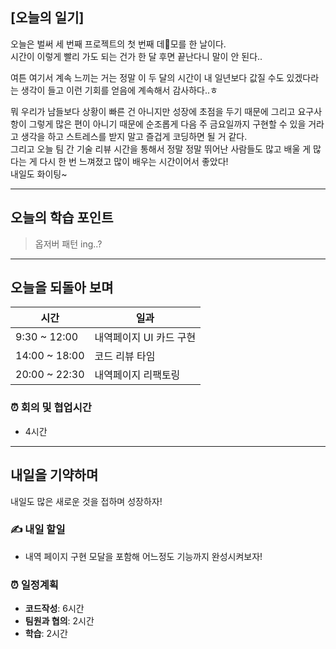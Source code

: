 ## [오늘의 일기]

오늘은 벌써 세 번째 프로젝트의 첫 번째 데모를 한 날이다.  
시간이 이렇게 빨리 가도 되는 건가 한 달 후면 끝난다니 말이 안 된다..

여튼 여기서 계속 느끼는 거는 정말 이 두 달의 시간이 내 일년보다 값질 수도 있겠다라는 생각이 들고 이런 기회를 얻음에 계속해서 감사하다..ㅎ

뭐 우리가 남들보다 상황이 빠른 건 아니지만 성장에 초점을 두기 때문에 그리고 요구사항이 그렇게 많은 편이 아니기 때문에 순조롭게 다음 주 금요일까지 구현할 수 있을 거라고 생각을 하고
스트레스를 받지 말고 즐겁게 코딩하면 될 거 같다.  
그리고 오늘 팀 간 기술 리뷰 시간을 통해서 정말 정말 뛰어난 사람들도 많고 배울 게 많다는 게 다시 한 번 느껴졌고 많이 배우는 시간이어서 좋았다!  
내일도 화이팅~

---

## 오늘의 학습 포인트

> 옵저버 패턴 ing..?

---

## 오늘을 되돌아 보며

| 시간          | 일과                    |
| ------------- | ----------------------- |
| 9:30 ~ 12:00  | 내역페이지 UI 카드 구현 |
| 14:00 ~ 18:00 | 코드 리뷰 타임          |
| 20:00 ~ 22:30 | 내역페이지 리팩토링     |

### ⏰ 회의 및 협업시간

- 4시간

---

## 내일을 기약하며

내일도 많은 새로운 것을 접하며 성장하자!

### ✍️ 내일 할일

- 내역 페이지 구현 모달을 포함해 어느정도 기능까지 완성시켜보자!

### ⏰ 일정계획

- **코드작성**: 6시간
- **팀원과 협의**: 2시간
- **학습**: 2시간
